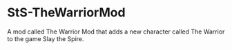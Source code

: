 # StS-TheWarriorMod
A mod called The Warrior Mod that adds a new character called The Warrior to the game Slay the Spire.
